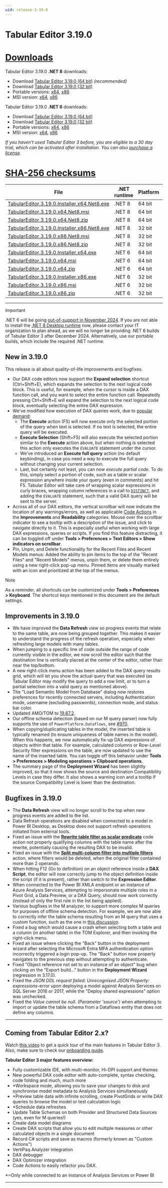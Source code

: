 ```yaml
---
uid: release-3-19-0
---
```

# Tabular Editor 3.19.0

# [**Downloads**](#tab/downloads)

Tabular Editor 3.19.0 **.NET 8** downloads:

- Download [Tabular Editor 3.19.0 (64 bit)](https://cdn.tabulareditor.com/files/TabularEditor.3.19.0.Installer.x64.Net8.exe) *(recommended)*
- Download [Tabular Editor 3.19.0 (32 bit)](https://cdn.tabulareditor.com/files/TabularEditor.3.19.0.Installer.x86.Net8.exe)
- Portable versions: [x64](https://cdn.tabulareditor.com/files/TabularEditor.3.19.0.x64.Net8.zip), [x86](https://cdn.tabulareditor.com/files/TabularEditor.3.19.0.x86.Net8.zip)
- MSI version: [x64](https://cdn.tabulareditor.com/files/TabularEditor.3.19.0.x64.Net8.msi), [x86](https://cdn.tabulareditor.com/files/TabularEditor.3.19.0.x86.Net8.msi)

Tabular Editor 3.19.0 **.NET 6** downloads:

- Download [Tabular Editor 3.19.0 (64 bit)](https://cdn.tabulareditor.com/files/TabularEditor.3.19.0.Installer.x64.exe)
- Download [Tabular Editor 3.19.0 (32 bit)](https://cdn.tabulareditor.com/files/TabularEditor.3.19.0.Installer.x86.exe)
- Portable versions: [x64](https://cdn.tabulareditor.com/files/TabularEditor.3.19.0.x64.zip), [x86](https://cdn.tabulareditor.com/files/TabularEditor.3.19.0.x86.zip)
- MSI version: [x64](https://cdn.tabulareditor.com/files/TabularEditor.3.19.0.x64.msi), [x86](https://cdn.tabulareditor.com/files/TabularEditor.3.19.0.x86.msi)

*If you haven't used Tabular Editor 3 before, you are eligible to a 30 day trial, which can be activated after installation. You can also [purchase a license](https://tabulareditor.com/licensing).*

# [**SHA-256 checksums**](#tab/checksums)

| File | .NET runtime | Platform | SHA-256 |
| -- | -- | -- | -- |
| [TabularEditor.3.19.0.Installer.x64.Net8.exe](https://cdn.tabulareditor.com/files/TabularEditor.3.19.0.Installer.x64.Net8.exe) | .NET 8 | 64 bit | `205F8034DAA6A7524564B536E6E3ED41DF701F5037BED4DC4C8FFD875425B43E` |
| [TabularEditor.3.19.0.x64.Net8.msi](https://cdn.tabulareditor.com/files/TabularEditor.3.19.0.x64.Net8.msi)                     | .NET 8 | 64 bit | `E2DB796671449393D581C0816E382B6C82F5D3F748CF19E95ABDC422FBF707A1` |
| [TabularEditor.3.19.0.x64.Net8.zip](https://cdn.tabulareditor.com/files/TabularEditor.3.19.0.x64.Net8.zip)                     | .NET 8 | 64 bit | `151E865D3A1360AB963B35B82B91B5934842A052E158193960C3EB89C6D74102` |
| [TabularEditor.3.19.0.Installer.x86.Net8.exe](https://cdn.tabulareditor.com/files/TabularEditor.3.19.0.Installer.x86.Net8.exe) | .NET 8 | 32 bit | `AF2647D78AADE47D46042099296EF94F10726A65A45C31B76FF7A0DB871B46D2` |
| [TabularEditor.3.19.0.x86.Net8.msi](https://cdn.tabulareditor.com/files/TabularEditor.3.19.0.x86.Net8.msi)                     | .NET 8 | 32 bit | `7BAD7ADF45ABFB2EBD2AB30C138DFAC85B02F1BFCF7320998AF3B6959CFC92B8` |
| [TabularEditor.3.19.0.x86.Net8.zip](https://cdn.tabulareditor.com/files/TabularEditor.3.19.0.x86.Net8.zip)                     | .NET 8 | 32 bit | `B904C792ACEC60E575EC88555F88EBF1B227A82939F842EC1A5EF48A2A74F20C` |
| [TabularEditor.3.19.0.Installer.x64.exe](https://cdn.tabulareditor.com/files/TabularEditor.3.19.0.Installer.x64.exe)           | .NET 6 | 64 bit | `60BF9E07CD29E512BBE6233DDB4D5D212CF41460FB78EDFFAE14B8AC4317FFE4` |
| [TabularEditor.3.19.0.x64.msi](https://cdn.tabulareditor.com/files/TabularEditor.3.19.0.x64.msi)                               | .NET 6 | 64 bit | `E706D13F7277CBAEE1B1157729648E211314AEEDBF1C8166B30D5CC1E960C1CE` |
| [TabularEditor.3.19.0.x64.zip](https://cdn.tabulareditor.com/files/TabularEditor.3.19.0.x64.zip)                               | .NET 6 | 64 bit | `0507DD0D72D4DD0D79170316FA18D7AB21C3A456CD31DB3D75E68B9F33917BAA` |
| [TabularEditor.3.19.0.Installer.x86.exe](https://cdn.tabulareditor.com/files/TabularEditor.3.19.0.Installer.x86.exe)           | .NET 6 | 32 bit | `7C254D1A6D5D60AE56A877192546CDB17FA396A403261BFCD9E2C6773227E88B` |
| [TabularEditor.3.19.0.x86.msi](https://cdn.tabulareditor.com/files/TabularEditor.3.19.0.x86.msi)                               | .NET 6 | 32 bit | `D38F950CD8DB50BEEAFDA851D58CC3FFA610CCEF4760F727E8BA1433DF631252` |
| [TabularEditor.3.19.0.x86.zip](https://cdn.tabulareditor.com/files/TabularEditor.3.19.0.x86.zip)                               | .NET 6 | 32 bit | `5EC5195917A9DA00FBACC7D9743ADF6D9C7D93C87B333F0C8867DAA635B44C4B` |

***

> [!IMPORTANT]
> .NET 6 will be going [out-of-support in November 2024](https://dotnet.microsoft.com/en-us/platform/support/policy/dotnet-core). If you are not able to install the [.NET 8 Desktop runtime](https://dotnet.microsoft.com/en-us/download/dotnet/8.0/runtime) now, please contact your IT organization to plan ahead, as we will no longer be providing .NET 6 builds of Tabular Editor 3 after December 2024. Alternatively, use our portable builds, which include the required .NET runtime.

## New in 3.19.0

This release is all about quality-of-life improvements and bugfixes.

- Our DAX code editors now support the **Expand selection** shortcut (Ctrl+Shift+E), which expands the selection to the next logical code block. This is useful, for example, when the cursor is inside a DAX function call, and you want to select the entire function call. Repeatedly pressing Ctrl+Shift+E will expand the selection to the next logical code block, eventually selecting the entire DAX expression.
- We've modified how execution of DAX queries work, due to [popular demand](https://github.com/TabularEditor/TabularEditor3/discussions/1359):
  - The **Execute** action (F5) will now execute only the selected portion of the query when text is selected. If no text is selected, the entire query will be executed.
  - **Execute Selection** (Shift+F5) will also execute the selected portion similar to the **Execute** action above, but when nothing is selected this action only executes the `EVALUATE` statement under the cursor.
  - We've introduced an **Execute full query** action (no default keybinding), in case you need a way to execute the full query without changing your current selection.
  - Last, but certainly not least, you can now *execute partial code*. To do this, simply select a portion of code, such as a table or scalar expression anywhere inside your query (even in comments) and hit F5. Tabular Editor will take care of wrapping scalar expressions in curly braces, wrapping column references in a call to [`DISTINCT`](https://dax.guide/DISTINCT), and adding the `EVALUATE` statement, such that a valid DAX query will be sent to the server.
- Across all of our DAX editors, the vertical scrollbar will now indicate the location of any warnings/errors, as well as applicable [Code Actions](xref:code-actions) in the **Improvements** and **Readability** categories. Mouse over the scrollbar indicator to see a tooltip with a description of the issue, and click to navigate directly to it. This is especially useful when working with large DAX expressions, queries or scripts. If you find this feature distracting, it can be toggled off under **Tools > Preferences > Text Editors > Show indicators on scrollbar**.
- Pin, Unpin, and Delete functionality for the Recent Files and Recent Models menus: Added the ability to pin items to the top of the "Recent Files" and "Recent Models" menus, unpin them, or delete them entirely using a new right-click pop-up menu. Pinned items are visually marked with an icon and prioritized at the top of the menus.

> [!NOTE]
> As a reminder, all shortcuts can be customized under **Tools > Preferences > Keyboard**. The shortcut keys mentioned in this document are the default settings.

## Improvements in 3.19.0

- We have improved the **Data Refresh** view so progress events that relate to the same table, are now being grouped together. This makes it easier to understand the progress of the refresh operation, especially when refreshing large models with many tables.
- When jumping to a specific line of code outside the range of code currently visible in the editor, we now scroll the editor such that the destination line is vertically placed at the center of the editor, rather than near the top/bottom.
- A new right-click menu action has been added to the DAX query results grid, which will let you show the actual query that was executed (as Tabular Editor may modify the query to add a row limit, or to turn a partial selection into a valid query as mentioned above).
- The "Load Semantic Model from Database" dialog now restores preferences for recently connected servers, including Authentication mode, username (excluding passwords), connection mode, and status bar color.
- Updated AMO/TOM to [19.87.2](https://www.nuget.org/packages/Microsoft.AnalysisServices/19.87.2).
- Our offline schema detection (based on our M query parser) now fully supports the use of `PowerPlatform.Dataflows`, see [#970](https://github.com/TabularEditor/TabularEditor3/issues/970).
- When copying/duplicating tables in the model, the inserted table is typically renamed (to ensure uniqueness of table names in the model). When this happens, we now automatically fix-up DAX expressions of objects within that table. For example, calculated columns or Row-Level Security filter expressions on the table, are now updated to use the name of the inserted table. You can toggle off this behavior under **Tools > Preferences > Modeling operations > Clipboard operations**.
- The summary page of the **Deployment Wizard** has been slightly improved, so that it now shows the source and destination Compatibility Levels in case they differ. It also shows a warning icon and a tooltip if the source Compatibility Level is lower than the destination.

## Bugfixes in 3.19.0

- The **Data Refresh** view will no longer scroll to the top when new progress events are added to the list.
- Data Refresh operations are disabled when connected to a model in Power BI Desktop, as Desktop does not support refresh operations initiated from external tools.
- Fixed an issue with the [**Rewrite table filter as scalar predicate**](https://docs.tabulareditor.com/te3/features/code-actions.html#improvements) code action not properly qualifying columns with the table name after the rewrite, potentially causing the resulting DAX to be invalid.
- Fixed an issue with the [**Split multi-column filter into multiple filters**](https://docs.tabulareditor.com/te3/features/code-actions.html#improvements) action, where filters would be deleted, when the original filter contained more than 2 operands.
- When hitting F12 (Go to definition) on an object reference inside a **DAX Script**, the editor will now correctly jump to the object definition inside the script (if it is present), rather than switch to the **Expression Editor**.
- When connected to the Power BI XMLA endpoint or an instance of Azure Analysis Services, attempting to impersonate multiple roles in a Pivot Grid, a Data Preview, or a DAX Query, should now work correctly (instead of only the first role in the list being applied).
- Various bugfixes in the M analyzer, to support more complex M queries for purposes of offline schema detection. For example, we are now able to correctly infer the table schema resulting from an M query that uses a custom function, such as the one in [this discussion](https://github.com/TabularEditor/TabularEditor3/discussions/1413#discussioncomment-11532634).
- Fixed a bug which would cause a crash when selecting both a table and a column (in another table) in the TOM Explorer, and then invoking the right-click menu.
- Fixed an issue where clicking the "Back" button in the deployment wizard after selecting the Microsoft Entra MFA authentication option incorrectly triggered a login pop-up. The "Back" button now properly navigates to the previous step without attempting to authenticate.
- Fixed "Object reference not set to an instance of an object" bug when clicking on the "Export build..." button in the **Deployment Wizard** (regression in 3.17.0).
- Fixed the *JSON DDL request failed: Unrecognised JSON Property: expressions*-error upon deploying a model against Analysis Services on SQL Server 2016 or 2017, while the "Deploy shared expressions" option was unchecked.
- Fixed the *Value cannot be null. (Parameter 'source')* when attempting to import or update the table schema from a Dataflows entity that does not define any columns.

---
## Coming from Tabular Editor 2.x?

Watch [this video](https://youtu.be/O4ATwdzCvWc) to get a quick tour of the main features in Tabular Editor 3. Also, make sure to check our [onboarding guide](https://docs.tabulareditor.com/onboarding/index.html).

**Tabular Editor 3 major features overview:**
- Fully customizable IDE, with multi-monitor, Hi-DPI support and themes
- New powerful DAX code editor with auto-complete, syntax checking, code folding and much, much more
- *Workspace mode, allowing you to save your changes to disk and synchronise model metadata to Analysis Services simultaneously
- *Preview table data with infinite scrolling, create PivotGrids or write DAX queries to browse the model or test calculation logic
- *Schedule data refreshes
- Update Table Schemas on both Provider and Structured Data Sources (yes, even for M queries!)
- Create data model diagrams
- Create DAX scripts that allow you to edit multiple measures or other calculated objects in a single document
- Record C# scripts and save as macros (formerly known as "Custom Actions")
- VertiPaq Analyzer integration
- DAX debugger
- DAX Optimizer integration
- Code Actions to easily refactor you DAX.

*=Only while connected to an instance of Analysis Services or Power BI

---
